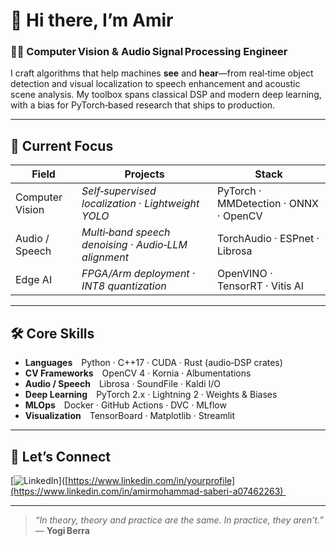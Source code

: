 
# 👋 Hi there, I’m Amir

### 🧑‍🔬 Computer Vision & Audio Signal Processing Engineer

I craft algorithms that help machines **see** and **hear**—from real‑time object detection and visual localization to speech enhancement and acoustic scene analysis. My toolbox spans classical DSP and modern deep learning, with a bias for PyTorch‑based research that ships to production.

---

## 🔭 Current Focus

| Field | Projects | Stack |
|-------|----------|-------|
| Computer Vision | *Self‑supervised localization* · *Lightweight YOLO* | PyTorch · MMDetection · ONNX · OpenCV |
| Audio / Speech | *Multi‑band speech denoising* · *Audio‑LLM alignment* | TorchAudio · ESPnet · Librosa |
| Edge AI | *FPGA/Arm deployment* · *INT8 quantization* | OpenVINO · TensorRT · Vitis AI |

---

## 🛠️ Core Skills

- **Languages** Python · C++17 · CUDA · Rust (audio‑DSP crates)
- **CV Frameworks** OpenCV 4 · Kornia · Albumentations
- **Audio / Speech** Librosa · SoundFile · Kaldi I/O
- **Deep Learning** PyTorch 2.x · Lightning 2 · Weights & Biases
- **MLOps** Docker · GitHub Actions · DVC · MLflow
- **Visualization** TensorBoard · Matplotlib · Streamlit

---


## 🤝 Let’s Connect

[![LinkedIn](https://img.shields.io/badge/-LinkedIn-0A66C2?logo=Linkedin&logoColor=white)]([https://www.linkedin.com/in/yourprofile](https://www.linkedin.com/in/amirmohammad-saberi-a07462263) 


---

> *“In theory, theory and practice are the same. In practice, they aren’t.”* — **Yogi Berra**

